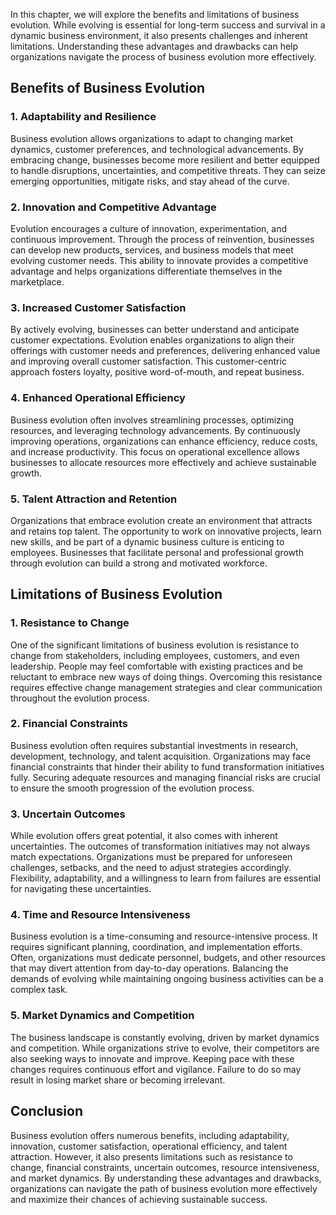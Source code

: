 
In this chapter, we will explore the benefits and limitations of business evolution. While evolving is essential for long-term success and survival in a dynamic business environment, it also presents challenges and inherent limitations. Understanding these advantages and drawbacks can help organizations navigate the process of business evolution more effectively.

Benefits of Business Evolution
------------------------------

### 1. Adaptability and Resilience

Business evolution allows organizations to adapt to changing market dynamics, customer preferences, and technological advancements. By embracing change, businesses become more resilient and better equipped to handle disruptions, uncertainties, and competitive threats. They can seize emerging opportunities, mitigate risks, and stay ahead of the curve.

### 2. Innovation and Competitive Advantage

Evolution encourages a culture of innovation, experimentation, and continuous improvement. Through the process of reinvention, businesses can develop new products, services, and business models that meet evolving customer needs. This ability to innovate provides a competitive advantage and helps organizations differentiate themselves in the marketplace.

### 3. Increased Customer Satisfaction

By actively evolving, businesses can better understand and anticipate customer expectations. Evolution enables organizations to align their offerings with customer needs and preferences, delivering enhanced value and improving overall customer satisfaction. This customer-centric approach fosters loyalty, positive word-of-mouth, and repeat business.

### 4. Enhanced Operational Efficiency

Business evolution often involves streamlining processes, optimizing resources, and leveraging technology advancements. By continuously improving operations, organizations can enhance efficiency, reduce costs, and increase productivity. This focus on operational excellence allows businesses to allocate resources more effectively and achieve sustainable growth.

### 5. Talent Attraction and Retention

Organizations that embrace evolution create an environment that attracts and retains top talent. The opportunity to work on innovative projects, learn new skills, and be part of a dynamic business culture is enticing to employees. Businesses that facilitate personal and professional growth through evolution can build a strong and motivated workforce.

Limitations of Business Evolution
---------------------------------

### 1. Resistance to Change

One of the significant limitations of business evolution is resistance to change from stakeholders, including employees, customers, and even leadership. People may feel comfortable with existing practices and be reluctant to embrace new ways of doing things. Overcoming this resistance requires effective change management strategies and clear communication throughout the evolution process.

### 2. Financial Constraints

Business evolution often requires substantial investments in research, development, technology, and talent acquisition. Organizations may face financial constraints that hinder their ability to fund transformation initiatives fully. Securing adequate resources and managing financial risks are crucial to ensure the smooth progression of the evolution process.

### 3. Uncertain Outcomes

While evolution offers great potential, it also comes with inherent uncertainties. The outcomes of transformation initiatives may not always match expectations. Organizations must be prepared for unforeseen challenges, setbacks, and the need to adjust strategies accordingly. Flexibility, adaptability, and a willingness to learn from failures are essential for navigating these uncertainties.

### 4. Time and Resource Intensiveness

Business evolution is a time-consuming and resource-intensive process. It requires significant planning, coordination, and implementation efforts. Often, organizations must dedicate personnel, budgets, and other resources that may divert attention from day-to-day operations. Balancing the demands of evolving while maintaining ongoing business activities can be a complex task.

### 5. Market Dynamics and Competition

The business landscape is constantly evolving, driven by market dynamics and competition. While organizations strive to evolve, their competitors are also seeking ways to innovate and improve. Keeping pace with these changes requires continuous effort and vigilance. Failure to do so may result in losing market share or becoming irrelevant.

Conclusion
----------

Business evolution offers numerous benefits, including adaptability, innovation, customer satisfaction, operational efficiency, and talent attraction. However, it also presents limitations such as resistance to change, financial constraints, uncertain outcomes, resource intensiveness, and market dynamics. By understanding these advantages and drawbacks, organizations can navigate the path of business evolution more effectively and maximize their chances of achieving sustainable success.
